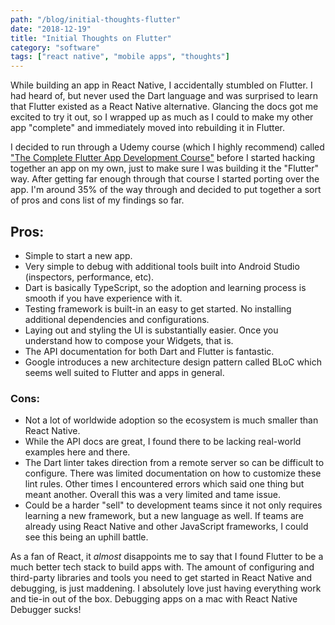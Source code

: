 ```yaml
---
path: "/blog/initial-thoughts-flutter"
date: "2018-12-19"
title: "Initial Thoughts on Flutter"
category: "software"
tags: ["react native", "mobile apps", "thoughts"]
---
```


While building an app in React Native, I accidentally stumbled on Flutter. I had heard of, but never used the Dart language and was surprised to learn that Flutter existed as a React Native alternative. Glancing the docs got me excited to try it out, so I wrapped up as much as I could to make my other app "complete" and immediately moved into rebuilding it in Flutter.

I decided to run through a Udemy course (which I highly recommend) called ["The Complete Flutter App Development Course"](https://www.udemy.com/flutter-dart-the-complete-flutter-app-development-course/) before I started hacking together an app on my own, just to make sure I was building it the "Flutter" way. After getting far enough through that course I started porting over the app. I'm around 35% of the way through and decided to put together a sort of pros and cons list of my findings so far.

## Pros:

-   Simple to start a new app.
-   Very simple to debug with additional tools built into Android Studio (inspectors, performance, etc).
-   Dart is basically TypeScript, so the adoption and learning process is smooth if you have experience with it.
-   Testing framework is built-in an easy to get started. No installing additional dependencies and configurations.
-   Laying out and styling the UI is substantially easier. Once you understand how to compose your Widgets, that is.
-   The API documentation for both Dart and Flutter is fantastic.
-   Google introduces a new architecture design pattern called BLoC which seems well suited to Flutter and apps in general.

### Cons:

-   Not a lot of worldwide adoption so the ecosystem is much smaller than React Native.
-   While the API docs are great, I found there to be lacking real-world examples here and there.
-   The Dart linter takes direction from a remote server so can be difficult to configure. There was limited documentation on how to customize these lint rules. Other times I encountered errors which said one thing but meant another. Overall this was a very limited and tame issue.
-   Could be a harder "sell" to development teams since it not only requires learning a new framework, but a new language as well. If teams are already using React Native and other JavaScript frameworks, I could see this being an uphill battle.

As a fan of React, it _almost_ disappoints me to say that I found Flutter to be a much better tech stack to build apps with. The amount of configuring and third-party libraries and tools you need to get started in React Native and debugging, is just maddening. I absolutely love just having everything work and tie-in out of the box. Debugging apps on a mac with React Native Debugger sucks!
